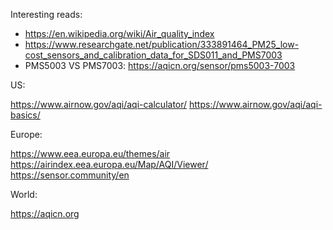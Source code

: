 Interesting reads:

* https://en.wikipedia.org/wiki/Air_quality_index
* https://www.researchgate.net/publication/333891464_PM25_low-cost_sensors_and_calibration_data_for_SDS011_and_PMS7003
* PMS5003 VS PMS7003: https://aqicn.org/sensor/pms5003-7003

US:

https://www.airnow.gov/aqi/aqi-calculator/
https://www.airnow.gov/aqi/aqi-basics/

Europe:

https://www.eea.europa.eu/themes/air
https://airindex.eea.europa.eu/Map/AQI/Viewer/
https://sensor.community/en

World:

https://aqicn.org
